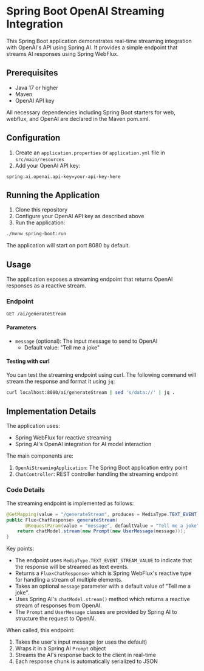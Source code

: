 # Spring Boot OpenAI Streaming Integration

This Spring Boot application demonstrates real-time streaming integration with OpenAI's API using Spring AI. It provides a simple endpoint that streams AI responses using Spring WebFlux.

## Prerequisites

- Java 17 or higher
- Maven
- OpenAI API key

All necessary dependencies including Spring Boot starters for web, webflux, and OpenAI are declared in the Maven pom.xml.

## Configuration

1. Create an `application.properties` or `application.yml` file in `src/main/resources`
2. Add your OpenAI API key:

```properties
spring.ai.openai.api-key=your-api-key-here
```

## Running the Application

1. Clone this repository
2. Configure your OpenAI API key as described above
3. Run the application:
```bash
./mvnw spring-boot:run
```

The application will start on port 8080 by default.

## Usage

The application exposes a streaming endpoint that returns OpenAI responses as a reactive stream.

### Endpoint

```
GET /ai/generateStream
```

#### Parameters
- `message` (optional): The input message to send to OpenAI
    - Default value: "Tell me a joke"

#### Testing with curl

You can test the streaming endpoint using curl. The following command will stream the response and format it using `jq`:

```bash
curl localhost:8080/ai/generateStream | sed 's/data://' | jq .
```

## Implementation Details

The application uses:
- Spring WebFlux for reactive streaming
- Spring AI's OpenAI integration for AI model interaction

The main components are:
1. `OpenAiStreamingApplication`: The Spring Boot application entry point
2. `ChatController`: REST controller handling the streaming endpoint

### Code Details

The streaming endpoint is implemented as follows:

```java
@GetMapping(value = "/generateStream", produces = MediaType.TEXT_EVENT_STREAM_VALUE)
public Flux<ChatResponse> generateStream(
       @RequestParam(value = "message", defaultValue = "Tell me a joke") String message) {
    return chatModel.stream(new Prompt(new UserMessage(message)));
}
```

Key points:
- The endpoint uses `MediaType.TEXT_EVENT_STREAM_VALUE` to indicate that the response will be streamed as text events. 
- Returns a `Flux<ChatResponse>` which is Spring WebFlux's reactive type for handling a stream of multiple elements.
- Takes an optional `message` parameter with a default value of "Tell me a joke".
- Uses Spring AI's `chatModel.stream()` method which returns a reactive stream of responses from OpenAI.
- The `Prompt` and `UserMessage` classes are provided by Spring AI to structure the request to OpenAI.

When called, this endpoint:
1. Takes the user's input message (or uses the default)
2. Wraps it in a Spring AI `Prompt` object
3. Streams the AI's response back to the client in real-time
4. Each response chunk is automatically serialized to JSON
